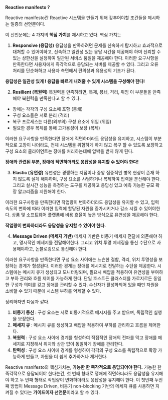 **Reactive manifesto ?**

Reactive manifesto란 Reactive 시스템을 만들기 위해 갖추어야할 조건들을 제시하는 일종의 선언문이다.

이 선언문에는 4 가지의 **핵심 가치**를 제시하고 있다. 핵심 가치는
1. **Responsive (응답성)**
   응답성을 만족하려면 문제를 신속하게 탐지하고 효과적으로 대처할 수 있어야하고, 신속하고 일관성 있는 응답 시간을 제공해야 하며 신뢰할 수 있는 상한선을 설정하여 일관된 서비스 품질을 제공해야 한다.
   이러한 요구사항을 만족한다면 사용자에게 즉각적으로 응답되는 서버를 제공할 수 있다. 그리고 오류 처리를 단순화하고 사용자 측면에서 편의성과 유용성의 기초가 된다.

**응답성은  일관성 있게 ! 응답을 빠르게 내려줄 수 있게 시스템을 구성해야 한다!**

2.  **Resilient (복원력)**
    복원력을 만족하려면,  복제, 봉쇄, 격리, 위임 이 부분들을 만족해야 복원력을 만족한다고 할 수 있다.
- 장애는 각각의 구성 요소에 포함 (봉쇄)
- 구성 요소들은 서로 분리 (격리)
- 복구 프로세스는 다른(외부의) 구성 요소에 위임 (위임)
- 필요한 경우 복제를 통해 고가용성이 보장 (복제)

이러한 요구사항을 만족한다면 장애에 직면하더라도 응답성을 유지하고, 시스템이 부분적으로 고장이 나더라도, 전체 시스템을 위험하게 하지 않고 복구 할 수 있도록 보장하고 구성 요소의 클라이언트는 장애를 처리하는데에 압박을 받지 않게 된다.

**장애와 관련된 부분, 장애에 직면하더라도 응답성을 유지할 수 있어야 한다!**

3. **Elastic (유연성)**
   유연성은 경쟁하는 지점이나 중앙 집중적인 병목 현상이 존재 하지 않도록 설계 해야하며, 구성 요소를 샤딩하거나 복제하여 입력을 분산해야 한다. 그리고 실시간 성능을 측정하는 도구를 제공하고 응답성 있고 예측 가능한 규모 확장 알고리즘을 지원해야 한다.

이러한 요구사항을 만족한다면 작업량이 변화하더라도 응답성을 유지할 수 있고, 입력 속도의 변화에 따라 이러한 입력에 할당된 자원을 증가시키거나 감소 시킬 수 있어야한다. 상품 및 소프트웨어 플랫폼에 비용 효율이 높은 방식으로 유연성을 제공해야 한다.

**작업량이 변화하더라도 응답성을 유지할 수 있어야 한다.**

4. **Message Driven (메세지 기반)**
   메세지 기반은 비동기 메세지 전달에 의존해야 하고, 명시적인 메세지를 전달해야한다. 그리고 위치 투명 메세징을 통신 수단으로 사용해야하고, 논블로킹으로 통신해야 한다.

이러한 요구사항을 만족한다면 구성 요소 사이에는 느슨한 결합, 격리, 위치 투명성을 보장하는 경계가 형성된다. 이러한 경계는 장애를 메시지로 전달하는 수단을 제공한다. 시스템에는 메시지 큐가 생성되고 모니터링되며, 필요시 배압을 적용하여 유연성을 부여하고 부하 관리와 흐름 제어를 가능하게 한다. 단일 호스트든 클러스터를 가로지르든 동일한 구성과 의미를 갖고 장애를 관리할 수 있다. 수신자가 활성화되어 있을 때만 자원을 소비할 수 있기 때문에 시스템 부하를 억제할 수 있다.

정리하자면 다음과 같다.
1. **비동기 통신** : 구성 요소는 서로 비동기적으로 메시지를 주고 받으며, 독립적인 실행을 보장한다.
2. **메세지 큐** : 메시지 큐를 생성하고 배압을 적용하여 부하를 관리하고 흐름을 제어한다.
3. **복원력** : 구성 요소 사이에 경계를 형성하여 직접적인 장애의 전파를 막고 장애를 메세지로 지정해서 위치와 상관 없이 동일하게 장애를 관리한다.
4. **탄력성** : 구성 요소 사이에 경계를 형성하여 각각의 구성 요소를 독립적으로 확장 가능하게 만들고, 자원을 더 쉽게 추가하거나 제거한다.

Reactive manifesto의 핵심가치는, **가능한 한 즉각적으로 응답되어야 한다.**
가능한 한 즉각적으로 응답되어야 한다는건, 첫 번째 형태로 쟁애에 직면하더라도 응답성을 유지해야 하고 두 번째 형태로 작업량이 변화하더라도 응답성을 유지해야 한다.
이 첫번째 두번째 방법이 Message Driven, 비동기 non-blocking 기반의 메세지 큐를 사용하면 지켜질 수 있다는 **가이드이자 선언문**이라고 할 수 있다.